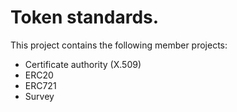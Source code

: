 # Token standards.

This project contains the following member projects:

* Certificate authority (X.509)
* ERC20
* ERC721
* Survey


